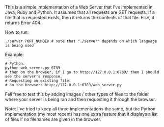 This is a simple implementation of a Web Server that I've implemented in Java, Ruby and Python. It assumes that all requests are GET requests. If a file that is requested exists, then it returns the contents of that file. Else, it returns Error 404.

How to run:

    ./server PORT_NUMBER # note that "./server" depends on which language is being used

Example:

    # Python:
    python web_server.py 6789
    # then on the browser, if I go to http://127.0.0.1:6789/ then I should see the server's response.
    # Requesting an existing file:
    # on the browser: http://127.0.0.1:6789/web_server.py

Fell free to test this by adding images / other types of files to the folder where your server is being ran and then requesting it through the browser.

Note: I've tried to keep all three implementations the same, but the Python implementation (my most recent) has one extra feature that it displays a list of files if no filenames are given in the browser.
